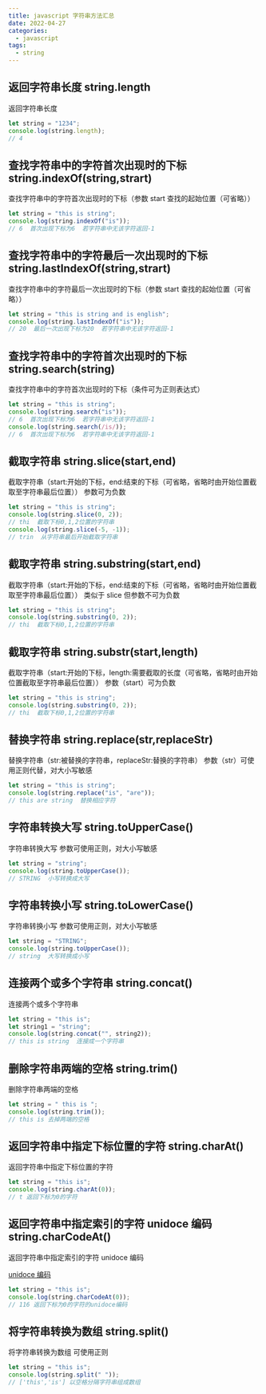 ```yaml
---
title: javascript 字符串方法汇总
date: 2022-04-27
categories:
  - javascript
tags:
  - string
---
```


## 返回字符串长度 string.length

返回字符串长度

```js
let string = "1234";
console.log(string.length);
// 4
```

## 查找字符串中的字符首次出现时的下标 string.indexOf(string,strart)

查找字符串中的字符首次出现时的下标（参数 start 查找的起始位置（可省略））

```js
let string = "this is string";
console.log(string.indexOf("is"));
// 6  首次出现下标为6  若字符串中无该字符返回-1
```

## 查找字符串中的字符最后一次出现时的下标 string.lastIndexOf(string,strart)

查找字符串中的字符最后一次出现时的下标（参数 start 查找的起始位置（可省略））

```js
let string = "this is string and is english";
console.log(string.lastIndexOf("is"));
// 20  最后一次出现下标为20  若字符串中无该字符返回-1
```

## 查找字符串中的字符首次出现时的下标 string.search(string)

查找字符串中的字符首次出现时的下标（条件可为正则表达式）

```js
let string = "this is string";
console.log(string.search("is"));
// 6  首次出现下标为6  若字符串中无该字符返回-1
console.log(string.search(/is/));
// 6  首次出现下标为6  若字符串中无该字符返回-1
```

## 截取字符串 string.slice(start,end)

截取字符串（start:开始的下标，end:结束的下标（可省略，省略时由开始位置截取至字符串最后位置））
参数可为负数

```js
let string = "this is string";
console.log(string.slice(0, 2));
// thi  截取下标0,1,2位置的字符串
console.log(string.slice(-5, -1));
// trin  从字符串最后开始截取字符串
```

## 截取字符串 string.substring(start,end)

截取字符串（start:开始的下标，end:结束的下标（可省略，省略时由开始位置截取至字符串最后位置））
类似于 slice 但参数不可为负数

```js
let string = "this is string";
console.log(string.substring(0, 2));
// thi  截取下标0,1,2位置的字符串
```

## 截取字符串 string.substr(start,length)

截取字符串（start:开始的下标，length:需要截取的长度（可省略，省略时由开始位置截取至字符串最后位置））
参数（start）可为负数

```js
let string = "this is string";
console.log(string.substring(0, 2));
// thi  截取下标0,1,2位置的字符串
```

## 替换字符串 string.replace(str,replaceStr)

替换字符串（str:被替换的字符串，replaceStr:替换的字符串）
参数（str）可使用正则代替，对大小写敏感

```js
let string = "this is string";
console.log(string.replace("is", "are"));
// this are string  替换相应字符
```

## 字符串转换大写 string.toUpperCase()

字符串转换大写
参数可使用正则，对大小写敏感

```js
let string = "string";
console.log(string.toUpperCase());
// STRING  小写转换成大写
```

## 字符串转换小写 string.toLowerCase()

字符串转换小写
参数可使用正则，对大小写敏感

```js
let string = "STRING";
console.log(string.toUpperCase());
// string  大写转换成小写
```

## 连接两个或多个字符串 string.concat()

连接两个或多个字符串

```js
let string = "this is";
let string1 = "string";
console.log(string.concat("", string2));
// this is string  连接成一个字符串
```

## 删除字符串两端的空格 string.trim()

删除字符串两端的空格

```js
let string = " this is ";
console.log(string.trim());
// this is 去掉两端的空格
```

## 返回字符串中指定下标位置的字符 string.charAt()

返回字符串中指定下标位置的字符

```js
let string = "this is";
console.log(string.charAt(0));
// t 返回下标为0的字符
```

## 返回字符串中指定索引的字符 unidoce 编码 string.charCodeAt()

返回字符串中指定索引的字符 unidoce 编码

[unidoce 编码](https://www.ibm.com/docs/zh/db2/11.5?topic=support-unicode-character-encoding)

```js
let string = "this is";
console.log(string.charCodeAt(0));
// 116 返回下标为0的字符的unidoce编码
```

## 将字符串转换为数组 string.split()

将字符串转换为数组
可使用正则

```js
let string = "this is";
console.log(string.split(" "));
// ['this','is'] 以空格分隔字符串组成数组
```
